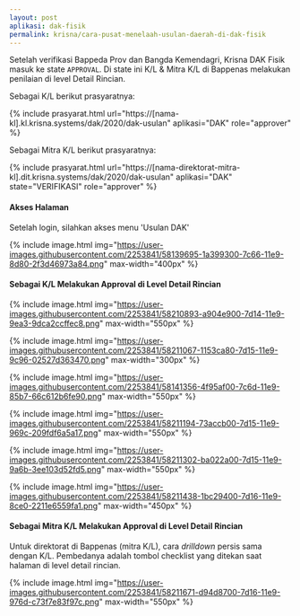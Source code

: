 ```yaml
---
layout: post
aplikasi: dak-fisik
permalink: krisna/cara-pusat-menelaah-usulan-daerah-di-dak-fisik
---
```


Setelah verifikasi Bappeda Prov dan Bangda Kemendagri, Krisna DAK Fisik masuk ke state `APPROVAL`. Di state ini K/L & Mitra K/L di Bappenas melakukan penilaian di level Detail Rincian.

Sebagai K/L berikut prasyaratnya:

{% include prasyarat.html 
    url="https://[nama-kl].kl.krisna.systems/dak/2020/dak-usulan"
    aplikasi="DAK"
    role="approver"
%}

Sebagai Mitra K/L berikut prasyaratnya:

{% include prasyarat.html 
    url="https://[nama-direktorat-mitra-kl].dit.krisna.systems/dak/2020/dak-usulan"
    aplikasi="DAK"
    state="VERIFIKASI"
    role="approver"
%}

#### Akses Halaman

Setelah login, silahkan akses menu 'Usulan DAK'

{% include image.html
    img="https://user-images.githubusercontent.com/2253841/58139695-1a399300-7c66-11e9-8d80-2f3d46973a84.png"
    max-width="400px"
%}

#### Sebagai K/L Melakukan Approval di Level Detail Rincian


{% include image.html
    img="https://user-images.githubusercontent.com/2253841/58210893-a904e900-7d14-11e9-9ea3-9dca2ccffec8.png"
    max-width="550px"
    %}

{% include image.html
    img="https://user-images.githubusercontent.com/2253841/58211067-1153ca80-7d15-11e9-9c96-02527d363470.png"
    max-width="300px"
    %}

{% include image.html
    img="https://user-images.githubusercontent.com/2253841/58141356-4f95af00-7c6d-11e9-85b7-66c612b6fe90.png"
    max-width="550px"
    %}

{% include image.html
    img="https://user-images.githubusercontent.com/2253841/58211194-73accb00-7d15-11e9-969c-209fdf6a5a17.png"
    max-width="550px"
    %}

{% include image.html
    img="https://user-images.githubusercontent.com/2253841/58211302-ba022a00-7d15-11e9-9a6b-3ee103d52fd5.png"
    max-width="550px"
    %}

{% include image.html
    img="https://user-images.githubusercontent.com/2253841/58211438-1bc29400-7d16-11e9-8ce0-2211e6559fa1.png"
    max-width="450px"
    %}

#### Sebagai Mitra K/L Melakukan Approval di Level Detail Rincian

Untuk direktorat di Bappenas (mitra K/L), cara *drilldown* persis sama dengan K/L. Pembedanya adalah tombol checklist yang ditekan saat halaman di level detail rincian.

{% include image.html
    img="https://user-images.githubusercontent.com/2253841/58211671-d94d8700-7d16-11e9-976d-c73f7e83f97c.png"
    max-width="550px"
    %}

